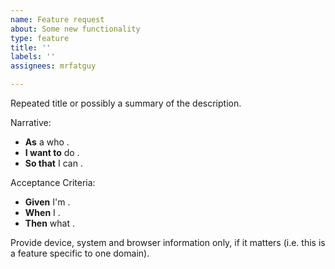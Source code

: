 ```yaml
---
name: Feature request
about: Some new functionality
type: feature
title: ''
labels: ''
assignees: mrfatguy

---
```


Repeated title or possibly a summary of the description.

Narrative:

- **As** a who .
- **I want to** do .
- **So that** I can .

Acceptance Criteria:

- **Given** I'm .
- **When** I .
- **Then** what .

Provide device, system and browser information only, if it matters (i.e. this is a feature specific to one domain).